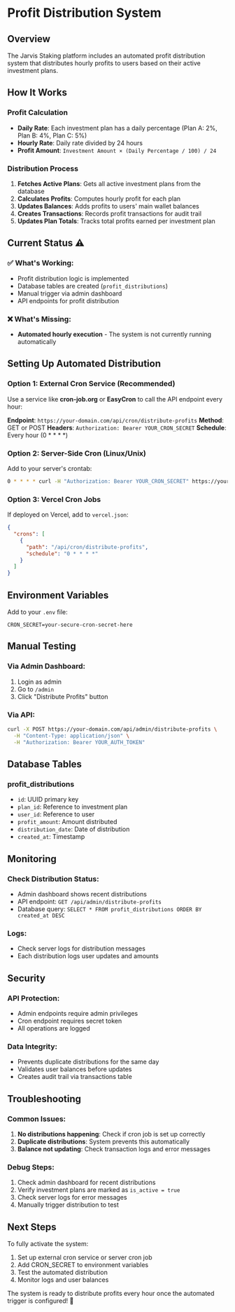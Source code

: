 # Profit Distribution System

## Overview
The Jarvis Staking platform includes an automated profit distribution system that distributes hourly profits to users based on their active investment plans.

## How It Works

### Profit Calculation
- **Daily Rate**: Each investment plan has a daily percentage (Plan A: 2%, Plan B: 4%, Plan C: 5%)
- **Hourly Rate**: Daily rate divided by 24 hours
- **Profit Amount**: `Investment Amount × (Daily Percentage / 100) / 24`

### Distribution Process
1. **Fetches Active Plans**: Gets all active investment plans from the database
2. **Calculates Profits**: Computes hourly profit for each plan
3. **Updates Balances**: Adds profits to users' main wallet balances
4. **Creates Transactions**: Records profit transactions for audit trail
5. **Updates Plan Totals**: Tracks total profits earned per investment plan

## Current Status ⚠️

### ✅ What's Working:
- Profit distribution logic is implemented
- Database tables are created (`profit_distributions`)
- Manual trigger via admin dashboard
- API endpoints for profit distribution

### ❌ What's Missing:
- **Automated hourly execution** - The system is not currently running automatically

## Setting Up Automated Distribution

### Option 1: External Cron Service (Recommended)
Use a service like **cron-job.org** or **EasyCron** to call the API endpoint every hour:

**Endpoint**: `https://your-domain.com/api/cron/distribute-profits`
**Method**: GET or POST
**Headers**: `Authorization: Bearer YOUR_CRON_SECRET`
**Schedule**: Every hour (0 * * * *)

### Option 2: Server-Side Cron (Linux/Unix)
Add to your server's crontab:
```bash
0 * * * * curl -H "Authorization: Bearer YOUR_CRON_SECRET" https://your-domain.com/api/cron/distribute-profits
```

### Option 3: Vercel Cron Jobs
If deployed on Vercel, add to `vercel.json`:
```json
{
  "crons": [
    {
      "path": "/api/cron/distribute-profits",
      "schedule": "0 * * * *"
    }
  ]
}
```

## Environment Variables
Add to your `.env` file:
```
CRON_SECRET=your-secure-cron-secret-here
```

## Manual Testing

### Via Admin Dashboard:
1. Login as admin
2. Go to `/admin`
3. Click "Distribute Profits" button

### Via API:
```bash
curl -X POST https://your-domain.com/api/admin/distribute-profits \
  -H "Content-Type: application/json" \
  -H "Authorization: Bearer YOUR_AUTH_TOKEN"
```

## Database Tables

### profit_distributions
- `id`: UUID primary key
- `plan_id`: Reference to investment plan
- `user_id`: Reference to user
- `profit_amount`: Amount distributed
- `distribution_date`: Date of distribution
- `created_at`: Timestamp

## Monitoring

### Check Distribution Status:
- Admin dashboard shows recent distributions
- API endpoint: `GET /api/admin/distribute-profits`
- Database query: `SELECT * FROM profit_distributions ORDER BY created_at DESC`

### Logs:
- Check server logs for distribution messages
- Each distribution logs user updates and amounts

## Security

### API Protection:
- Admin endpoints require admin privileges
- Cron endpoint requires secret token
- All operations are logged

### Data Integrity:
- Prevents duplicate distributions for the same day
- Validates user balances before updates
- Creates audit trail via transactions table

## Troubleshooting

### Common Issues:
1. **No distributions happening**: Check if cron job is set up correctly
2. **Duplicate distributions**: System prevents this automatically
3. **Balance not updating**: Check transaction logs and error messages

### Debug Steps:
1. Check admin dashboard for recent distributions
2. Verify investment plans are marked as `is_active = true`
3. Check server logs for error messages
4. Manually trigger distribution to test

## Next Steps

To fully activate the system:
1. Set up external cron service or server cron job
2. Add CRON_SECRET to environment variables
3. Test the automated distribution
4. Monitor logs and user balances

The system is ready to distribute profits every hour once the automated trigger is configured! 🚀
